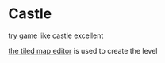 # Castle
[try game](https://artur1309.github.io/castle/) like castle excellent

[the tiled map editor](https://www.mapeditor.org/) is used to create the level

